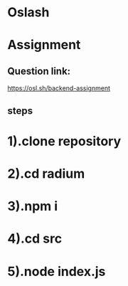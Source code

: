 # Oslash
# Assignment

## Question link:

https://osl.sh/backend-assignment

## steps
# 1).clone repository
# 2).cd radium
# 3).npm i
# 4).cd src
# 5).node index.js
